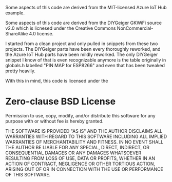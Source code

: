 
Some aspects of this code are derived from the MIT-licensed Azure IoT Hub example.

Some aspects of this code are derived from the DIYGeiger GKWiFi source v2.0 which is licnesed under the Creative Commons NonCommercial-ShareAlike 4.0 license.

I started from a clean project and only pulled in snippets from these two projects. The DIYGeiger parts have been every thoroughly reworked, and the Azure IoT Hub parts have been mildly reworked. The only DIYGeiger snippet I know of that is even recognizable anymore is the table originally in globals.h labelled "PIN MAP for ESP8266" and even that has been tweaked pretty heavily.

With this in mind, this code is licensed under the


Zero-clause BSD License
=======================

Permission to use, copy, modify, and/or distribute this software for any
purpose with or without fee is hereby granted.

THE SOFTWARE IS PROVIDED "AS IS" AND THE AUTHOR DISCLAIMS ALL WARRANTIES WITH
REGARD TO THIS SOFTWARE INCLUDING ALL IMPLIED WARRANTIES OF MERCHANTABILITY
AND FITNESS. IN NO EVENT SHALL THE AUTHOR BE LIABLE FOR ANY SPECIAL, DIRECT,
INDIRECT, OR CONSEQUENTIAL DAMAGES OR ANY DAMAGES WHATSOEVER RESULTING FROM
LOSS OF USE, DATA OR PROFITS, WHETHER IN AN ACTION OF CONTRACT, NEGLIGENCE OR
OTHER TORTIOUS ACTION, ARISING OUT OF OR IN CONNECTION WITH THE USE OR
PERFORMANCE OF THIS SOFTWARE.
